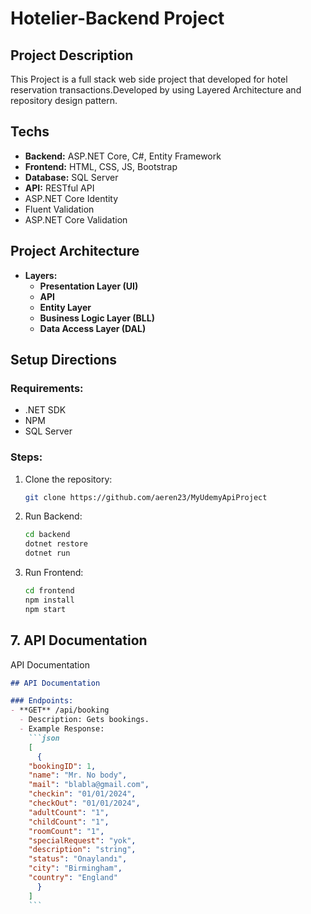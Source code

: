 # Hotelier-Backend Project


## Project Description
This Project is a full stack web side project that developed for hotel reservation transactions.Developed by using Layered Architecture and repository design pattern. 


## Techs
- **Backend:** ASP.NET Core, C#, Entity Framework
- **Frontend:** HTML, CSS, JS, Bootstrap
- **Database:** SQL Server
- **API:** RESTful API
- ASP.NET Core Identity
- Fluent Validation
- ASP.NET Core Validation

## Project Architecture

- **Layers:**
  - **Presentation Layer (UI)**
  - **API**
  - **Entity Layer** 
  - **Business Logic Layer (BLL)** 
  - **Data Access Layer (DAL)**


## Setup Directions

### Requirements:
- .NET SDK
-  NPM
- SQL Server

### Steps:
1. Clone the repository:
   ```bash
   git clone https://github.com/aeren23/MyUdemyApiProject
   ```

2. Run Backend:
   ```bash
   cd backend
   dotnet restore
   dotnet run
   ```

3. Run Frontend:
   ```bash
   cd frontend
   npm install
   npm start
   ```

## 7. **API Documentation**
API Documentation

```markdown
## API Documentation

### Endpoints:
- **GET** /api/booking
  - Description: Gets bookings.
  - Example Response:
    ```json
    [
      {
    "bookingID": 1,
    "name": "Mr. No body",
    "mail": "blabla@gmail.com",
    "checkin": "01/01/2024",
    "checkOut": "01/01/2024",
    "adultCount": "1",
    "childCount": "1",
    "roomCount": "1",
    "specialRequest": "yok",
    "description": "string",
    "status": "Onaylandı",
    "city": "Birmingham",
    "country": "England"
      }
    ]
    ```

     

